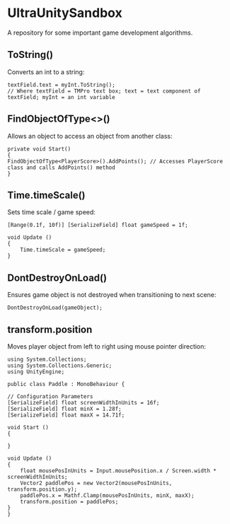 # UltraUnitySandbox
A repository for some important game development algorithms.

## ToString()
Converts an int to a string:

    textField.text = myInt.ToString();
    // Where textField = TMPro text box; text = text component of textField; myInt = an int variable
        
## FindObjectOfType<>()
Allows an object to access an object from another class:

    private void Start()
    {
	FindObjectOfType<PlayerScore>().AddPoints(); // Accesses PlayerScore class and calls AddPoints() method
    }

## Time.timeScale()
Sets time scale / game speed:
    
    [Range(0.1f, 10f)] [SerializeField] float gameSpeed = 1f;

	void Update () 
    {
        Time.timeScale = gameSpeed;
    }

## DontDestroyOnLoad()
Ensures game object is not destroyed when transitioning to next scene:

	DontDestroyOnLoad(gameObject);

## transform.position
Moves player object from left to right using mouse pointer direction:

    using System.Collections;
    using System.Collections.Generic;
    using UnityEngine;

    public class Paddle : MonoBehaviour {

    // Configuration Parameters
    [SerializeField] float screenWidthInUnits = 16f;
    [SerializeField] float minX = 1.28f;
    [SerializeField] float maxX = 14.71f;

	void Start () 
    {
		
	}
	
	void Update () 
    {
        float mousePosInUnits = Input.mousePosition.x / Screen.width * screenWidthInUnits;
        Vector2 paddlePos = new Vector2(mousePosInUnits, transform.position.y);
        paddlePos.x = Mathf.Clamp(mousePosInUnits, minX, maxX);
        transform.position = paddlePos;
	}
    }
